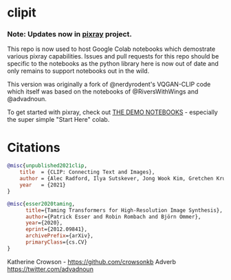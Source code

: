 # clipit 

### Note: Updates now in [pixray](https://github.com/dribnet/pixray) project.

This repo is now used to host Google Colab notebooks which demostrate various pixray capabilities. Issues and pull requests for this repo should be specific to the notebooks as the python library here is now out of date and only remains to support notebooks out in the wild.

This version was originally a fork of @nerdyrodent's VQGAN-CLIP code which itself was based on the notebooks of @RiversWithWings and @advadnoun. 

To get started with pixray, check out [THE DEMO NOTEBOOKS](demos/README.md) - especially the super simple "Start Here" colab.


# Citations

```bibtex
@misc{unpublished2021clip,
    title  = {CLIP: Connecting Text and Images},
    author = {Alec Radford, Ilya Sutskever, Jong Wook Kim, Gretchen Krueger, Sandhini Agarwal},
    year   = {2021}
}
```
```bibtex
@misc{esser2020taming,
      title={Taming Transformers for High-Resolution Image Synthesis}, 
      author={Patrick Esser and Robin Rombach and Björn Ommer},
      year={2020},
      eprint={2012.09841},
      archivePrefix={arXiv},
      primaryClass={cs.CV}
}
```
Katherine Crowson - https://github.com/crowsonkb
Adverb https://twitter.com/advadnoun

